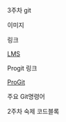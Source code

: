 3주차 git

이미지



링크

[LMS](https://lms.kau.ac.kr/login.php)

Progit 링크

[ProGit](https://github.com/progit)

주요 Git명령어



2주차 숙제 코드블록
